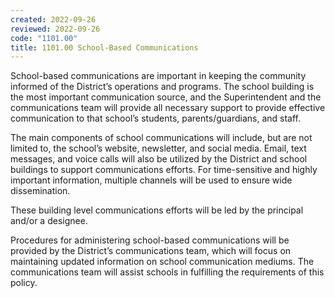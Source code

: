 ```yaml
---
created: 2022-09-26
reviewed: 2022-09-26
code: "1101.00"
title: 1101.00 School-Based Communications
---
```


School-based communications are important in keeping the community informed of the District’s operations and programs. The school building is the most important communication source, and the Superintendent and the communications team will provide all necessary support to provide effective communication to that school’s students, parents/guardians, and staff.

The main components of school communications will include, but are not limited to, the school’s website, newsletter, and social media. Email, text messages, and voice calls will also be utilized by the District and school buildings to support communications efforts. For time-sensitive and highly important information, multiple channels will be used to ensure wide dissemination.

These building level communications efforts will be led by the principal and/or a designee.

Procedures for administering school-based communications will be provided by the District’s communications team, which will focus on maintaining updated information on school communication mediums. The communications team will assist schools in fulfilling the requirements of this policy.

